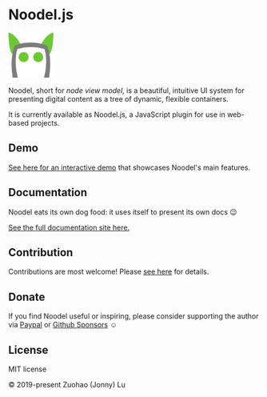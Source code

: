 # Noodel.js

<img alt="Noodel logo" src="assets/logo_v8_textless_512x512.svg" width="90">

Noodel, short for *node view model*, is a beautiful, intuitive UI system for presenting
digital content as a tree of dynamic, flexible containers.

It is currently available as Noodel.js, a JavaScript plugin for use in web-based projects. 

## Demo

[See here for an interactive demo](https://js.noodel.io/demo) that showcases Noodel's main features.

## Documentation

Noodel eats its own dog food: it uses itself to present its own docs :wink:

[See the full documentation site here.](https://js.noodel.io/)

## Contribution

Contributions are most welcome! Please [see here](https://github.com/zlu883/noodel-js/blob/master/CONTRIBUTING.md) for details.

## Donate

If you find Noodel useful or inspiring, please consider supporting the author via [Paypal](https://www.paypal.com/cgi-bin/webscr?cmd=_s-xclick&hosted_button_id=5YLHMEDSS3A6W) or [Github Sponsors](https://github.com/sponsors/zlu883) :relaxed:

## License

MIT license

© 2019-present Zuohao (Jonny) Lu
